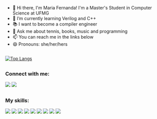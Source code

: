 - 👋 Hi there, I'm Maria Fernanda! I'm a Master's Student in Computer Science at UFMG
- 🌱 I’m currently learning Verilog and C++
- 📚 I want to become a compiler engineer
- 💬 Ask me about tennis, books, music and programming
- 📫 You can reach me in the links below
- 😄 Pronouns: she/her/hers

##

[![Top Langs](https://github-readme-stats.vercel.app/api/top-langs/?username=mafeguimaraes)](https://github.com/mafeguimaraes)

##

<h3 align="left">Connect with me:</h3>
<p align="left">

<a href = "mailto: mariafernanda.guimaraes810@gmail.com"><img src="https://img.shields.io/badge/-Gmail-%23333?style=for-the-badge&logo=gmail&logoColor=white" target="_blank"></a>
  <a href="https://www.linkedin.com/in/maria-fernanda-guimar%C3%A3es-9b170920a/" target="_blank"><img src="https://img.shields.io/badge/-LinkedIn-%230077B5?style=for-the-badge&logo=linkedin&logoColor=white" target="_blank"></a> 
  
</div>

##

<h3 align="left">My skills:</h3>
 <a href="https://github.com/mafeguimaraes" target="_blank"><img src="https://img.shields.io/badge/C-00599C?style=for-the-badge&logo=c&logoColor=white" target="_blank"></a> 
 <a href="https://github.com/mafeguimaraes" target="_blank"><img src="https://img.shields.io/badge/C%2B%2B-00599C?style=for-the-badge&logo=c%2B%2B&logoColor=white" target="_blank"></a>
 <a href="https://github.com/mafeguimaraes" target="_blank"><img src="https://img.shields.io/badge/C%23-239120?style=for-the-badge&logo=c-sharp&logoColor=white" target="_blank"></a> 
 <a href="https://github.com/mafeguimaraes" target="_blank"><img src="https://img.shields.io/badge/HTML5-E34F26?style=for-the-badge&logo=html5&logoColor=white" target="_blank"></a> 
 <a href="https://github.com/mafeguimaraes" target="_blank"><img src="https://img.shields.io/badge/CSS3-1572B6?style=for-the-badge&logo=css3&logoColor=white" target="_blank"></a> 
  <a href="https://github.com/mafeguimaraes" target="_blank"><img src="https://img.shields.io/badge/Java-ED8B00?style=for-the-badge&logo=java&logoColor=white" target="_blank"></a> 
   <a href="https://github.com/mafeguimaraes" target="_blank"><img src="https://img.shields.io/badge/JavaScript-F7DF1E?style=for-the-badge&logo=javascript&logoColor=black" target="_blank"></a> 
   <a href="https://github.com/mafeguimaraes" target="_blank"><img src="https://img.shields.io/badge/Python-14354C?style=for-the-badge&logo=python&logoColor=white" target="_blank"></a> 
     <a href="https://github.com/mafeguimaraes" target="_blank"><img src="https://img.shields.io/badge/Amazon_AWS-FF9900?style=for-the-badge&logo=amazonaws&logoColor=white" target="_blank"></a>

   
